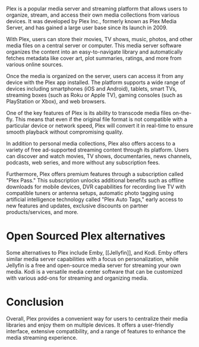 
Plex is a popular media server and streaming platform that allows users to organize, stream, and access their own media collections from various devices. It was developed by Plex Inc., formerly known as Plex Media Server, and has gained a large user base since its launch in 2009.

With Plex, users can store their movies, TV shows, music, photos, and other media files on a central server or computer. This media server software organizes the content into an easy-to-navigate library and automatically fetches metadata like cover art, plot summaries, ratings, and more from various online sources.

Once the media is organized on the server, users can access it from any device with the Plex app installed. The platform supports a wide range of devices including smartphones (iOS and Android), tablets, smart TVs, streaming boxes (such as Roku or Apple TV), gaming consoles (such as PlayStation or Xbox), and web browsers.

One of the key features of Plex is its ability to transcode media files on-the-fly. This means that even if the original file format is not compatible with a particular device or network speed, Plex will convert it in real-time to ensure smooth playback without compromising quality.

In addition to personal media collections, Plex also offers access to a variety of free ad-supported streaming content through its platform. Users can discover and watch movies, TV shows, documentaries, news channels, podcasts, web series, and more without any subscription fees.

Furthermore, Plex offers premium features through a subscription called "Plex Pass." This subscription unlocks additional benefits such as offline downloads for mobile devices, DVR capabilities for recording live TV with compatible tuners or antenna setups, automatic photo tagging using artificial intelligence technology called "Plex Auto Tags," early access to new features and updates, exclusive discounts on partner products/services, and more.

# Open Sourced Plex alternatives

Some alternatives to Plex include Emby, [[Jellyfin]], and Kodi. Emby offers similar media server capabilities with a focus on personalization, while Jellyfin is a free and open-source media server for streaming your own media. Kodi is a versatile media center software that can be customized with various add-ons for streaming and organizing media.

# Conclusion

Overall, Plex provides a convenient way for users to centralize their media libraries and enjoy them on multiple devices. It offers a user-friendly interface, extensive compatibility, and a range of features to enhance the media streaming experience.